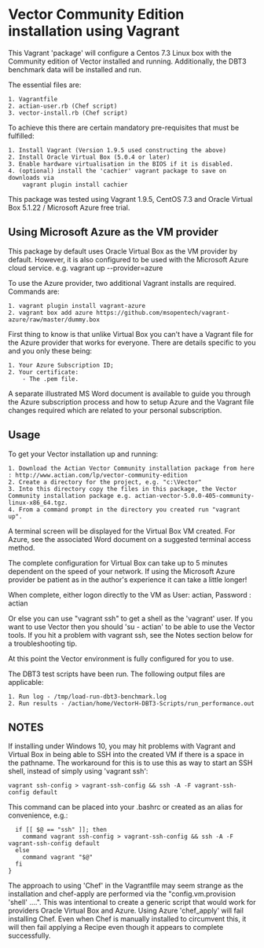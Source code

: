 # Vector Community Edition installation using Vagrant

This Vagrant 'package' will configure a Centos 7.3 Linux box with the Community edition of Vector installed and running. Additionally, the DBT3 benchmark data will be installed and run.

The essential files are:

    1. Vagrantfile
    2. actian-user.rb (Chef script)
    3. vector-install.rb (Chef script)

To achieve this there are certain mandatory pre-requisites that must be fulfilled:

    1. Install Vagrant (Version 1.9.5 used constructing the above)
    2. Install Oracle Virtual Box (5.0.4 or later)
    3. Enable hardware virtualisation in the BIOS if it is disabled.
    4. (optional) install the 'cachier' vagrant package to save on downloads via
        vagrant plugin install cachier

This package was tested using Vagrant 1.9.5, CentOS 7.3 and Oracle Virtual Box 5.1.22 / Microsoft
Azure free trial.

## Using Microsoft Azure as the VM provider

This package by default uses Oracle Virtual Box as the VM provider by default.
However,  it is also configured to be used with the Microsoft Azure cloud service.
    e.g. vagrant up --provider=azure

To use the Azure provider, two additional Vagrant installs are required. Commands are:

    1. vagrant plugin install vagrant-azure
    2. vagrant box add azure https://github.com/msopentech/vagrant-azure/raw/master/dummy.box

First thing to know is that unlike Virtual Box you can't have a Vagrant file for the Azure provider that works for everyone. There are details specific to you and you only these being:

    1. Your Azure Subscription ID;
    2. Your certificate:
        - The .pem file.

A separate illustrated MS Word document is available to guide you through the Azure subscription process and how to setup Azure and the Vagrant file changes required which are related to your personal subscription.

## Usage

To get your Vector installation up and running:

    1. Download the Actian Vector Community installation package from here : http://www.actian.com/lp/vector-community-edition       
    2. Create a directory for the project, e.g. "c:\Vector"
    3. Into this directory copy the files in this package, the Vector Community installation package e.g. actian-vector-5.0.0-405-community-linux-x86_64.tgz.
    4. From a command prompt in the directory you created run "vagrant up".

A terminal screen will be displayed for the Virtual Box VM created. For Azure, see the associated Word document on a suggested terminal access method.

The complete configuration for Virtual Box can take up to 5 minutes dependent on the speed of your network.  If using the Microsoft Azure provider be patient as in the author's experience it can take a little longer!

When complete, either logon directly to the VM as User: actian, Password : actian

Or else you can use "vagrant ssh" to get a shell as the 'vagrant' user. If you want to use Vector then you should 'su - actian' to be able to use the Vector tools. If you hit a problem with vagrant ssh, see the Notes section below for a troubleshooting tip.

At this point the Vector environment is fully configured for you to use.

The DBT3 test scripts have been run. The following output files are applicable:

    1. Run log - /tmp/load-run-dbt3-benchmark.log
    2. Run results - /actian/home/VectorH-DBT3-Scripts/run_performance.out


## NOTES

If installing under Windows 10, you may hit problems with Vagrant and Virtual Box in being able to SSH into the created VM if there is a space in the pathname. The workaround for this is to use this as way to start an SSH shell, instead of simply using 'vagrant ssh':

`vagrant ssh-config > vagrant-ssh-config && ssh -A -F vagrant-ssh-config default`

This command can be placed into your .bashrc or created as an alias for convenience, e.g.:

```vagrant() {
  if [[ $@ == "ssh" ]]; then
    command vagrant ssh-config > vagrant-ssh-config && ssh -A -F vagrant-ssh-config default
  else
    command vagrant "$@"
  fi
}
```

The approach to using 'Chef' in the Vagrantfile may seem strange as the installation and chef-apply are performed via the "config.vm.provision 'shell' ....".
This was intentional to create a generic script that would work for providers Oracle Virtual Box and Azure.
Using Azure 'chef_apply' will fail installing Chef. Even when Chef is manually installed to circumvent this, it will then fail applying a Recipe even though it appears to complete successfully.
